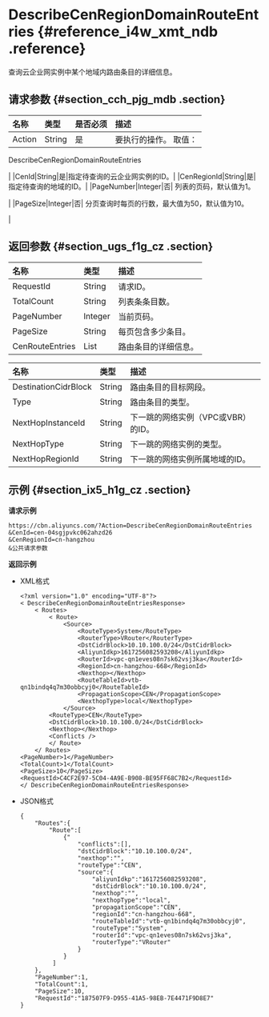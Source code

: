 # DescribeCenRegionDomainRouteEntries {#reference_i4w_xmt_ndb .reference}

查询云企业网实例中某个地域内路由条目的详细信息。

## 请求参数 {#section_cch_pjg_mdb .section}

|名称|类型|是否必须|描述|
|:-|:-|:---|:-|
|Action|String|是| 要执行的操作。 取值：

 DescribeCenRegionDomainRouteEntries

 |
|CenId|String|是|指定待查询的云企业网实例的ID。|
|CenRegionId|String|是|指定待查询的地域的ID。|
|PageNumber|Integer|否| 列表的页码，默认值为1。

 |
|PageSize|Integer|否| 分页查询时每页的行数，最大值为50，默认值为10。

 |

## 返回参数 {#section_ugs_f1g_cz .section}

|名称|类型|描述|
|:-|:-|:-|
|RequestId|String|请求ID。|
|TotalCount|String|列表条条目数。|
|PageNumber|Integer|当前页码。|
|PageSize|String|每页包含多少条目。|
|CenRouteEntries|List|路由条目的详细信息。|

|名称|类型|描述|
|:-|:-|:-|
|DestinationCidrBlock|String|路由条目的目标网段。|
|Type|String|路由条目的类型。|
|NextHopInstanceId|String|下一跳的网络实例（VPC或VBR）的ID。|
|NextHopType|String|下一跳的网络实例的类型。|
|NextHopRegionId|String|下一跳的网络实例所属地域的ID。|

## 示例 {#section_ix5_h1g_cz .section}

**请求示例**

``` {#createVPCpub}
https://cbn.aliyuncs.com/?Action=DescribeCenRegionDomainRouteEntries
&CenId=cen-04sgjpvkc062ahzd26
&CenRegionId=cn-hangzhou
&公共请求参数
```

**返回示例**

-   XML格式

    ```
    <?xml version="1.0" encoding="UTF-8"?>
    < DescribeCenRegionDomainRouteEntriesResponse>
        < Routes>
            < Route>
                <Source>
                    <RouteType>System</RouteType>
                    <RouterType>VRouter</RouterType>
                    <DstCidrBlock>10.10.100.0/24</DstCidrBlock>
                    <AliyunIdkp>1617256082593208</AliyunIdkp>
                    <RouterId>vpc-qn1eves08n7sk62vsj3ka</RouterId>
                    <RegionId>cn-hangzhou-668</RegionId>
                    <Nexthop></Nexthop>
                    <RouteTableId>vtb-qn1bindq4q7m30obbcyj0</RouteTableId>
                    <PropagationScope>CEN</PropagationScope>
                    <NexthopType>local</NexthopType>
                </Source>
            <RouteType>CEN</RouteType>
            <DstCidrBlock>10.10.100.0/24</DstCidrBlock>
            <Nexthop></Nexthop>
            <Conflicts /> 
            </ Route>
        </ Routes>
    <PageNumber>1</PageNumber>
    <TotalCount>1</TotalCount>
    <PageSize>10</PageSize>
    <RequestId>C4CF2E97-5C04-4A9E-B908-BE95FF68C7B2</RequestId>
    </ DescribeCenRegionDomainRouteEntriesResponse>
    ```

-   JSON格式

    ```
    {
        "Routes":{
            "Route":[
                {"
                    "conflicts":[],
                    "dstCidrBlock":"10.10.100.0/24",
                    "nexthop":"",
                    "routeType":"CEN",
                    "source":{
                        "aliyunIdkp":"1617256082593208",
                        "dstCidrBlock":"10.10.100.0/24",
                        "nexthop":"",
                        "nexthopType":"local",
                        "propagationScope":"CEN",
                        "regionId":"cn-hangzhou-668",
                        "routeTableId":"vtb-qn1bindq4q7m30obbcyj0",
                        "routeType":"System",
                        "routerId":"vpc-qn1eves08n7sk62vsj3ka",
                        "routerType":"VRouter"
                    }
                }
             ]
        },
        "PageNumber":1,
        "TotalCount":1,
        "PageSize":10,
        "RequestId":"187507F9-D955-41A5-98EB-7E4471F9D8E7"
    }
    ```


